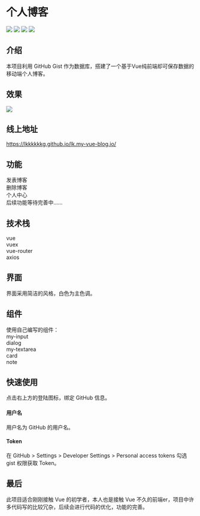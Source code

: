 # 个人博客

![](https://img.shields.io/badge/vue-2.6.6-brightgreen.svg?style=flat-square)
![](https://img.shields.io/badge/vuex-2.6.6-brightgreen.svg?style=flat-square)
![](https://img.shields.io/badge/vue--router-3.0.3-brightgreen.svg?style=flat-square)
![](https://img.shields.io/badge/axios-0.18.0-orange.svg?style=flat-square)
## 介绍
本项目利用 GitHub Gist 作为数据库，搭建了一个基于Vue纯前端却可保存数据的移动端个人博客。

## 效果
![](https://img-blog.csdnimg.cn/20190311174058605.gif)

## 线上地址
https://lkkkkkkg.github.io/lk.my-vue-blog.io/

## 功能
发表博客 <br>
删除博客 <br>
个人中心 <br>
后续功能等待完善中……

## 技术栈
vue <br>
vuex <br>
vue-router <br>
axios

## 界面
界面采用简洁的风格，白色为主色调。

## 组件
使用自己编写的组件：<br>
my-input <br>
dialog <br>
my-textarea <br>
card <br>
note

## 快速使用
点击右上方的登陆图标，绑定 GitHub 信息。

#### 用户名
用户名为 GitHub 的用户名。

#### Token
在 GitHub > Settings > Developer Settings > Personal access tokens 勾选 gist 权限获取 Token。

## 最后
此项目适合刚刚接触 Vue 的初学者，本人也是接触 Vue 不久的前端er，项目中许多代码写的比较冗杂，后续会进行代码的优化，功能的完善。



